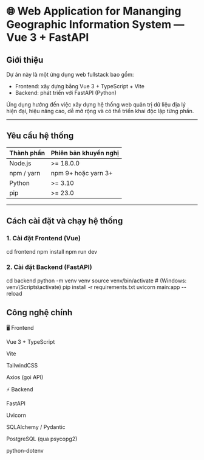 # 🌐 Web Application for Mananging Geographic Information System — Vue 3 + FastAPI

## Giới thiệu
Dự án này là một ứng dụng web fullstack bao gồm:
- Frontend: xây dựng bằng Vue 3 + TypeScript + Vite
- Backend: phát triển với FastAPI (Python)

Ứng dụng hướng đến việc xây dựng hệ thống web quản trị dữ liệu địa lý hiện đại, hiệu năng cao, dễ mở rộng và có thể triển khai độc lập từng phần.

---

## Yêu cầu hệ thống

| Thành phần | Phiên bản khuyến nghị |
|-------------|------------------------|
| Node.js     | >= 18.0.0 |
| npm / yarn  | npm 9+ hoặc yarn 3+ |
| Python      | >= 3.10 |
| pip         | >= 23.0 |

---

## Cách cài đặt và chạy hệ thống

### 1. Cài đặt Frontend (Vue)
cd frontend
npm install
npm run dev

### 2. Cài đặt Backend (FastAPI)
cd backend
python -m venv venv
source venv/bin/activate    # (Windows: venv\Scripts\activate)
pip install -r requirements.txt
uvicorn main:app --reload

## Công nghệ chính
🖥️ Frontend

Vue 3 + TypeScript

Vite

TailwindCSS

Axios (gọi API)

⚡ Backend

FastAPI

Uvicorn 

SQLAlchemy / Pydantic

PostgreSQL (qua psycopg2)

python-dotenv